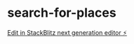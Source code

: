 # search-for-places

[Edit in StackBlitz next generation editor ⚡️](https://stackblitz.com/~/github.com/rico007/search-for-places)